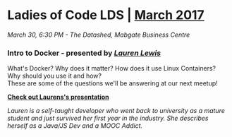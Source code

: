 # Ladies of Code LDS | [March 2017](https://www.meetup.com/Ladies-of-Code-Leeds/events/237903024/)

_March 30, 6:30 PM - The Datashed, Mabgate Business Centre_

### Intro to Docker - presented by [_Lauren Lewis_](https://twitter.com/lori_lew)

What's Docker? Why does it matter?  How does it use Linux Containers? Why should you use it and how?  
These are some of the questions we'll be answering at our next meetup!

[**Check out Laurens's presentation**](https://drive.google.com/open?id=0B-EcDVPirelzNmhDTWlDMkRNQ00)

_Lauren is a self-taught developer who went back to university as a mature student and just survived her first year in the industry. She describes herself as a Java/JS Dev and a MOOC Addict._

